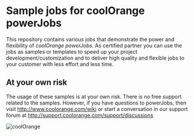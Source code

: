 # Sample jobs for coolOrange powerJobs
This repository contains various jobs that demonstrate the power and flexibility of *coolOrange powerJobs*. As certified partner you can use the jobs as samples or templates to speed up your project development/customization and to deliver high quality and flexible jobs to your customer with less effort and less time.

## At your own risk
The usage of these samples is at your own risk. There is no free support related to the samples. However, if you have questions to powerJobs, then visit http://www.coolorange.com/wiki or start a conversation in our support forum at http://support.coolorange.com/support/discussions

![coolOrange](https://user-images.githubusercontent.com/36075173/46519882-4b518880-c87a-11e8-8dab-dffe826a9630.png)